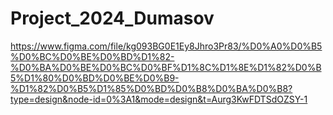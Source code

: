 # Project_2024_Dumasov
https://www.figma.com/file/kg093BG0E1Ey8Jhro3Pr83/%D0%A0%D0%B5%D0%BC%D0%BE%D0%BD%D1%82-%D0%BA%D0%BE%D0%BC%D0%BF%D1%8C%D1%8E%D1%82%D0%B5%D1%80%D0%BD%D0%BE%D0%B9-%D1%82%D0%B5%D1%85%D0%BD%D0%B8%D0%BA%D0%B8?type=design&node-id=0%3A1&mode=design&t=Aurg3KwFDTSdOZSY-1
